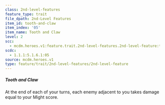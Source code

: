 ```yaml
---
class: 2nd-level-features
feature_type: trait
file_dpath: 2nd-Level Features
item_id: tooth-and-claw
item_index: '05'
item_name: Tooth and Claw
level: 2
scc:
  - mcdm.heroes.v1:feature.trait.2nd-level-features.2nd-level-feature:tooth-and-claw
scdc:
  - 1.1.1:5.1.6.1:05
source: mcdm.heroes.v1
type: feature/trait/2nd-level-features/2nd-level-feature
---
```


##### Tooth and Claw

At the end of each of your turns, each enemy adjacent to you takes damage equal to your Might score.
